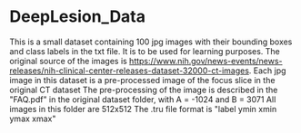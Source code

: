 # DeepLesion_Data
This is a small dataset containing 100 jpg images with their bounding boxes and class labels in the txt file. It is to be used for learning purposes. The original source of the images is https://www.nih.gov/news-events/news-releases/nih-clinical-center-releases-dataset-32000-ct-images. Each jpg image in this dataset is a pre-processed image of the focus slice in the original CT dataset
The pre-processing of the image is described in the "FAQ.pdf" in the original dataset folder, with A = -1024 and B = 3071
All images in this folder are 512x512
The .tru file format is "label  ymin  xmin  ymax  xmax" 
